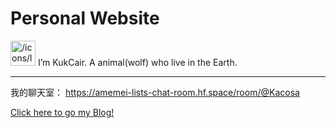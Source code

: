 # Personal Website

<aside>
<img src="/icons/leo_lightgray.svg" alt="/icons/leo_lightgray.svg" width="40px" /> I’m KukCair. A animal(wolf) who live in the Earth.

</aside>

---

我的聊天室：  https://amemei-lists-chat-room.hf.space/room/@Kacosa

[Click here to go my Blog!](https://www.notion.so/Getting-Started-KukCair-s-Blog-217a6c2e5de84337a9682f1e03350771?pvs=21)
